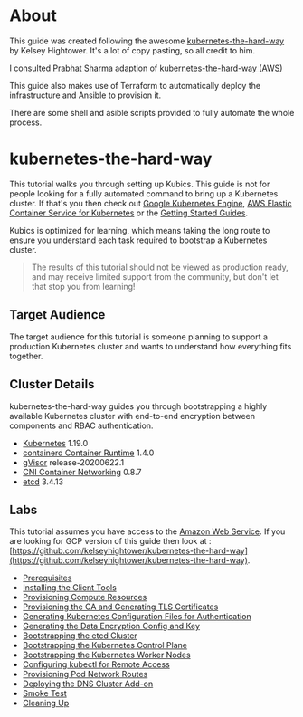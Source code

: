 # About

This guide was created following the awesome [kubernetes-the-hard-way](https://github.com/kelseyhightower/kubernetes-the-hard-way) by Kelsey Hightower. It's a lot of copy pasting, so all credit to him.

I consulted [Prabhat Sharma](https://github.com/prabhatsharma) adaption of [kubernetes-the-hard-way (AWS)](https://github.com/prabhatsharma/kubernetes-the-hard-way-aws)

This guide also makes use of Terraform to automatically deploy the infrastructure and Ansible to provision it.

There are some shell and asible scripts provided to fully automate the whole process.

# kubernetes-the-hard-way

This tutorial walks you through setting up Kubics. This guide is not for people looking for a fully automated command to bring up a Kubernetes cluster. If that's you then check out [Google Kubernetes Engine](https://cloud.google.com/kubernetes-engine), [AWS Elastic Container Service for Kubernetes](https://aws.amazon.com/eks/) or the [Getting Started Guides](http://kubernetes.io/docs/getting-started-guides/).

Kubics is optimized for learning, which means taking the long route to ensure you understand each task required to bootstrap a Kubernetes cluster.

> The results of this tutorial should not be viewed as production ready, and may receive limited support from the community, but don't let that stop you from learning!

## Target Audience

The target audience for this tutorial is someone planning to support a production Kubernetes cluster and wants to understand how everything fits together.

## Cluster Details

kubernetes-the-hard-way guides you through bootstrapping a highly available Kubernetes cluster with end-to-end encryption between components and RBAC authentication.

* [Kubernetes](https://github.com/kubernetes/kubernetes) 1.19.0
* [containerd Container Runtime](https://github.com/containerd/containerd) 1.4.0
* [gVisor](https://github.com/google/gvisor) release-20200622.1
* [CNI Container Networking](https://github.com/containernetworking/cni) 0.8.7
* [etcd](https://github.com/coreos/etcd) 3.4.13

## Labs

This tutorial assumes you have access to the [Amazon Web Service](https://aws.amazon.com/). If you are looking for GCP version of this guide then look at : [https://github.com/kelseyhightower/kubernetes-the-hard-way](https://github.com/kelseyhightower/kubernetes-the-hard-way).

* [Prerequisites](docs/01-prerequisites.md)
* [Installing the Client Tools](docs/02-client-tools.md)
* [Provisioning Compute Resources](docs/03-compute-resources.md)
* [Provisioning the CA and Generating TLS Certificates](docs/04-certificate-authority.md)
* [Generating Kubernetes Configuration Files for Authentication](docs/05-kubernetes-configuration-files.md)
* [Generating the Data Encryption Config and Key](docs/06-data-encryption-keys.md)
* [Bootstrapping the etcd Cluster](docs/07-bootstrapping-etcd.md)
* [Bootstrapping the Kubernetes Control Plane](docs/08-bootstrapping-kubernetes-controllers.md)
* [Bootstrapping the Kubernetes Worker Nodes](docs/09-bootstrapping-kubernetes-workers.md)
* [Configuring kubectl for Remote Access](docs/10-configuring-kubectl.md)
* [Provisioning Pod Network Routes](docs/11-pod-network-routes.md)
* [Deploying the DNS Cluster Add-on](docs/12-dns-addon.md)
* [Smoke Test](docs/13-smoke-test.md)
* [Cleaning Up](docs/14-cleanup.md)

